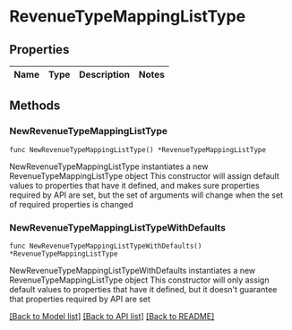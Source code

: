 # RevenueTypeMappingListType

## Properties

Name | Type | Description | Notes
------------ | ------------- | ------------- | -------------

## Methods

### NewRevenueTypeMappingListType

`func NewRevenueTypeMappingListType() *RevenueTypeMappingListType`

NewRevenueTypeMappingListType instantiates a new RevenueTypeMappingListType object
This constructor will assign default values to properties that have it defined,
and makes sure properties required by API are set, but the set of arguments
will change when the set of required properties is changed

### NewRevenueTypeMappingListTypeWithDefaults

`func NewRevenueTypeMappingListTypeWithDefaults() *RevenueTypeMappingListType`

NewRevenueTypeMappingListTypeWithDefaults instantiates a new RevenueTypeMappingListType object
This constructor will only assign default values to properties that have it defined,
but it doesn't guarantee that properties required by API are set


[[Back to Model list]](../README.md#documentation-for-models) [[Back to API list]](../README.md#documentation-for-api-endpoints) [[Back to README]](../README.md)


